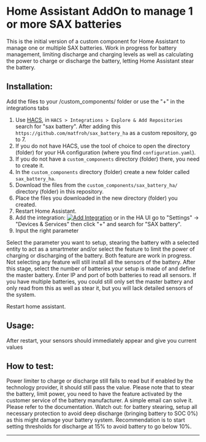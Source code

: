 # Home Assistant AddOn to manage 1 or more SAX batteries

This is the initial version of a custom component for Home Assistant to manage one or multiple SAX batteries.
Work in progress for battery management, limiting discharge and charging levels as well as calculating the power to charge or discharge the battery, letting Home Assistant stear the battery.

## Installation:
Add the files to your /custom_components/ folder or use the "+" in the integrations tabs

1. Use [HACS](https://hacs.xyz/docs/setup/download), in `HACS > Integrations > Explore & Add Repositories` search for "sax battery". After adding this `https://github.com/matfroh/sax_battery_ha` as a custom repository, go to 7.
2. If you do not have HACS, use the tool of choice to open the directory (folder) for your HA configuration (where you find `configuration.yaml`).
3. If you do not have a `custom_components` directory (folder) there, you need to create it.
4. In the `custom_components` directory (folder) create a new folder called `sax_battery_ha`.
5. Download the files from the `custom_components/sax_battery_ha/` directory (folder) in this repository.
6. Place the files you downloaded in the new directory (folder) you created.
7. Restart Home Assistant.
8. Add the integration: [![Add Integration][add-integration-badge]][add-integration] or in the HA UI go to "Settings" -> "Devices & Services" then click "+" and search for "SAX battery".
9. Input the right parameter

Select the parameter you want to setup, stearing the battery with a selected entity to act as a smartmeter and/or select the feature to limit the power of charging or discharging of the battery. 
Both feature are work in progress.
Not selecting any feature will still install all the sensors of the battery.
After this stage, select the number of batteries your setup is made of and define the master battery. Enter IP and port of both batteries to read all sensors.
If you have multiple batteries, you could still only set the master battery and only read from this as well as stear it, but you will lack detailed sensors of the system.

Restart home assistant.

## Usage:
After restart, your sensors should immediately appear and give you current values

## How to test:

Power limiter to charge or discharge still fails to read but if enabled by the technology provider, it should still pass the value.
Please note that to stear the battery, limit power, you need to have the feature activated by the customer service of the battery manufacturer. A simple email can solve it. Please refer to the documentation.
Watch out: for battery stearing, setup all necessary protection to avoid deep discharge (bringing battery to SOC 0%) as this might damage your battery system. Recommendation is to start setting thresholds for discharge at 15% to avoid battery to go below 10%. 


---
[add-integration]: https://my.home-assistant.io/redirect/config_flow_start?domain=sax_battery_ha
[add-integration-badge]: https://my.home-assistant.io/badges/config_flow_start.svg
